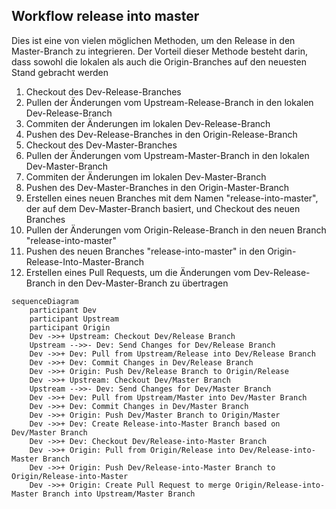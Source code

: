 
## Workflow release into master

Dies ist eine von vielen möglichen Methoden, um den Release in den Master-Branch zu integrieren. Der Vorteil dieser Methode besteht darin, dass sowohl die lokalen als auch die Origin-Branches auf den neuesten Stand gebracht werden

1. Checkout des Dev-Release-Branches 
2. Pullen der Änderungen vom Upstream-Release-Branch in den lokalen Dev-Release-Branch 
3. Commiten der Änderungen im lokalen Dev-Release-Branch 
4. Pushen des Dev-Release-Branches in den Origin-Release-Branch 
5. Checkout des Dev-Master-Branches 
6. Pullen der Änderungen vom Upstream-Master-Branch in den lokalen Dev-Master-Branch 
7. Commiten der Änderungen im lokalen Dev-Master-Branch 
8. Pushen des Dev-Master-Branches in den Origin-Master-Branch 
9. Erstellen eines neuen Branches mit dem Namen "release-into-master", der auf dem Dev-Master-Branch basiert, und Checkout des neuen Branches 
10. Pullen der Änderungen vom Origin-Release-Branch in den neuen Branch "release-into-master" 
11. Pushen des neuen Branches "release-into-master" in den Origin-Release-Into-Master-Branch 
12. Erstellen eines Pull Requests, um die Änderungen vom Dev-Release-Branch in den Dev-Master-Branch zu übertragen

```mermaid
sequenceDiagram
    participant Dev
    participant Upstream
    participant Origin
    Dev ->>+ Upstream: Checkout Dev/Release Branch
    Upstream -->>- Dev: Send Changes for Dev/Release Branch
    Dev ->>+ Dev: Pull from Upstream/Release into Dev/Release Branch
    Dev ->>+ Dev: Commit Changes in Dev/Release Branch
    Dev ->>+ Origin: Push Dev/Release Branch to Origin/Release
    Dev ->>+ Upstream: Checkout Dev/Master Branch
    Upstream -->>- Dev: Send Changes for Dev/Master Branch
    Dev ->>+ Dev: Pull from Upstream/Master into Dev/Master Branch
    Dev ->>+ Dev: Commit Changes in Dev/Master Branch
    Dev ->>+ Origin: Push Dev/Master Branch to Origin/Master
    Dev ->>+ Dev: Create Release-into-Master Branch based on Dev/Master Branch
    Dev ->>+ Dev: Checkout Dev/Release-into-Master Branch
    Dev ->>+ Origin: Pull from Origin/Release into Dev/Release-into-Master Branch
    Dev ->>+ Origin: Push Dev/Release-into-Master Branch to Origin/Release-into-Master
    Dev ->>+ Origin: Create Pull Request to merge Origin/Release-into-Master Branch into Upstream/Master Branch
```
